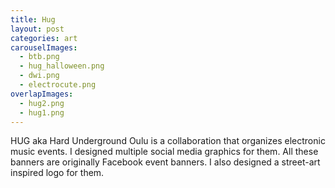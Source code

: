```yaml
---
title: Hug
layout: post
categories: art
carouselImages:
  - btb.png
  - hug_halloween.png
  - dwi.png
  - electrocute.png
overlapImages:
  - hug2.png
  - hug1.png
---
```


HUG aka Hard Underground Oulu is a collaboration that organizes electronic music events. I designed multiple social media graphics for them. All these banners are originally Facebook event banners. I also designed a street-art inspired logo for them.
